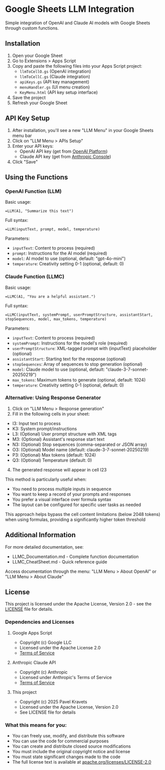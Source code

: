 # Google Sheets LLM Integration

Simple integration of OpenAI and Claude AI models with Google Sheets through custom functions.

## Installation

1. Open your Google Sheet
2. Go to Extensions > Apps Script
3. Copy and paste the following files into your Apps Script project:
   - `llmToCellO.gs` (OpenAI integration)
   - `llmToCellC.gs` (Claude integration)
   - `apiKeys.gs` (API key management)
   - `menuHandler.gs` (UI menu creation)
   - `KeyMenu.html` (API key setup interface)
4. Save the project
5. Refresh your Google Sheet

## API Key Setup

1. After installation, you'll see a new "LLM Menu" in your Google Sheets menu bar
2. Click on "LLM Menu > APIs Setup"
3. Enter your API keys:
   - OpenAI API key (get from [OpenAI Platform](https://platform.openai.com/api-keys))
   - Claude API key (get from [Anthropic Console](https://console.anthropic.com/))
4. Click "Save"

## Using the Functions

### OpenAI Function (LLM)

Basic usage:
```
=LLM(A1, "Summarize this text")
```

Full syntax:
```
=LLM(inputText, prompt, model, temperature)
```

Parameters:
- `inputText`: Content to process (required)
- `prompt`: Instructions for the AI model (required)
- `model`: AI model to use (optional, default: "gpt-4o-mini")
- `temperature`: Creativity setting 0-1 (optional, default: 0)

### Claude Function (LLMC)

Basic usage:
```
=LLMC(A1, "You are a helpful assistant.")
```

Full syntax:
```
=LLMC(inputText, systemPrompt, userPromptStructure, assistantStart, stopSequences, model, max_tokens, temperature)
```

Parameters:
- `inputText`: Content to process (required)
- `systemPrompt`: Instructions for the model's role (required)
- `userPromptStructure`: XML-tagged prompt with {inputText} placeholder (optional)
- `assistantStart`: Starting text for the response (optional)
- `stopSequences`: Array of sequences to stop generation (optional)
- `model`: Claude model to use (optional, default: "claude-3-7-sonnet-20250219")
- `max_tokens`: Maximum tokens to generate (optional, default: 1024)
- `temperature`: Creativity setting 0-1 (optional, default: 0)

### Alternative: Using Response Generator

1. Click on "LLM Menu > Response generation"
2. Fill in the following cells in your sheet:

- I3: Input text to process
- K3: System prompt/instructions
- L3: (Optional) User prompt structure with XML tags
- M3: (Optional) Assistant's response start text
- N3: (Optional) Stop sequences (comma-separated or JSON array)
- O3: (Optional) Model name (default: claude-3-7-sonnet-20250219)
- P3: (Optional) Max tokens (default: 1024)
- Q3: (Optional) Temperature (default: 0)


4. The generated response will appear in cell I23

This method is particularly useful when:
- You need to process multiple inputs in sequence
- You want to keep a record of your prompts and responses
- You prefer a visual interface over formula syntax
- The layout can be configured for specific user tasks as needed

This approach helps bypass the cell content limitations (below 2048 tokens) when using formulas, providing a significantly higher token threshold

## Additional Information

For more detailed documentation, see:
- LLMC_Documentation.md - Complete function documentation
- LLMC_CheatSheet.md - Quick reference guide

Access documentation through the menu: "LLM Menu > About OpenAI" or "LLM Menu > About Claude"

## License

This project is licensed under the Apache License, Version 2.0 - see the [LICENSE](LICENSE) file for details.

### Dependencies and Licenses

1. Google Apps Script
   - Copyright (c) Google LLC
   - Licensed under the Apache License 2.0
   - [Terms of Service](https://developers.google.com/apps-script/terms)

2. Anthropic Claude API
   - Copyright (c) Anthropic
   - Licensed under Anthropic's Terms of Service
   - [Terms of Service](https://www.anthropic.com/terms)

3. This project
   - Copyright (c) 2025 Pavel Kravets
   - Licensed under the Apache License, Version 2.0
   - See LICENSE file for details

### What this means for you:
- You can freely use, modify, and distribute this software
- You can use the code for commercial purposes
- You can create and distribute closed source modifications
- You must include the original copyright notice and license
- You must state significant changes made to the code
- The full license text is available at [apache.org/licenses/LICENSE-2.0](https://www.apache.org/licenses/LICENSE-2.0)
